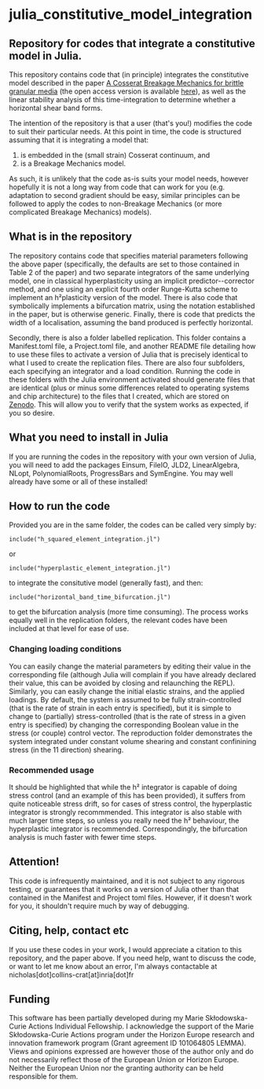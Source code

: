 # julia_constitutive_model_integration
## Repository for codes that integrate a constitutive model in Julia.
This repository contains code that (in principle) integrates the constitutive model described in the paper [A Cosserat Breakage Mechanics for brittle granular media](https://www.sciencedirect.com/science/article/pii/S0022509620302106?via%3Dihub) (the open access version is available [here](https://hal.science/hal-03120686v1)), as well as the linear stability analysis of this time-integration to determine whether a horizontal shear band forms.

The intention of the repository is that a user (that's you!) modifies the code to suit their particular needs. At this point in time, the code is structured assuming that it is integrating a model that:
  1. is embedded in the (small strain) Cosserat continuum, and
  2. is a Breakage Mechanics model.


As such, it is unlikely that the code as-is suits your model needs, however hopefully it is not a long way from code that can work for you (e.g. adaptation to second gradient should be easy, similar principles can be followed to apply the codes to non-Breakage Mechanics (or more complicated Breakage Mechanics) models).

## What is in the repository
The repository contains code that specifies material parameters following the above paper (specifically, the defaults are set to those contained in Table 2 of the paper) and two separate integrators of the same underlying model, one in classical hyperplasticity using an implicit predictor--corrector method, and one using an explicit fourth order Runge-Kutta scheme to implement an h²plasticity version of the model. There is also code that symbolically implements a bifurcation matrix, using the notation established in the paper, but is otherwise generic. Finally, there is code that predicts the width of a localisation, assuming the band produced is perfectly horizontal.

Secondly, there is also a folder labelled replication. This folder contains a Manifest.toml file, a Project.toml file, and another README file detailing how to use these files to activate a version of Julia that is precisely identical to what I used to create the replication files. There are also four subfolders, each specifying an integrator and a load condition. Running the code in these folders with the Julia environment activated should generate files that are identical (plus or minus some differences related to operating systems and chip architecture) to the files that I created, which are stored on [Zenodo](https://zenodo.org/records/10926006). This will allow you to verify that the system works as expected, if you so desire.

## What you need to install in Julia
If you are running the codes in the repository with your own version of Julia, you will need to add the packages Einsum, FileIO, JLD2, LinearAlgebra, NLopt, PolynomialRoots, ProgressBars and SymEngine. You may well already have some or all of these installed!

## How to run the code
Provided you are in the same folder, the codes can be called very simply by:
```
include("h_squared_element_integration.jl")
```
or
```
include("hyperplastic_element_integration.jl")
```
to integrate the consitutive model (generally fast), and then:
```
include("horizontal_band_time_bifurcation.jl")
```
to get the bifurcation analysis (more time consuming). The process works equally well in the replication folders, the relevant codes have been included at that level for ease of use.

### Changing loading conditions
You can easily change the material parameters by editing their value in the corresponding file (although Julia will complain if you have already declared their value, this can be avoided by closing and relaunching the REPL). Similarly, you can easily change the initial elastic strains, and the applied loadings. By default, the system is assumed to be fully strain-controlled (that is the rate of strain in each entry is specified), but it is simple to change to (partially) stress-controlled (that is the rate of stress in a given entry is specified) by changing the corresponding Boolean value in the stress (or couple) control vector. The reproduction folder demonstrates the system integrated under constant volume shearing and constant confinining stress (in the 11 direction) shearing.

### Recommended usage
It should be highlighted that while the h² integrator is capable of doing stress control (and an example of this has been provided), it suffers from quite noticeable stress drift, so for cases of stress control, the hyperplastic integrator is strongly recommmended. This integrator is also stable with much larger time steps, so unless you really need the h² behaviour, the hyperplastic integrator is recommended. Correspondingly, the bifurcation analysis is much faster with fewer time steps.

## Attention!
This code is infrequently maintained, and it is not subject to any rigorous testing, or guarantees that it works on a version of Julia other than that contained in the Manifest and Project toml files. However, if it doesn't work for you, it shouldn't require much by way of debugging.

## Citing, help, contact etc
If you use these codes in your work, I would appreciate a citation to this repository, and the paper above. If you need help, want to discuss the code, or want to let me know about an error, I'm always contactable at nicholas[dot]collins-crat[at]inria[dot]fr

## Funding
This software has been partially developed during my Marie Skłodowska-Curie Actions Individual Fellowship. I acknowledge the support of the Marie Skłodowska-Curie Actions program under the Horizon Europe research and innovation framework program (Grant agreement ID 101064805 LEMMA). Views and opinions expressed are however those of the author only and do not necessarily reflect those of the European Union or Horizon Europe. Neither the European Union nor the granting authority can be held responsible for them.
